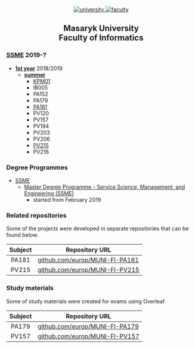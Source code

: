 <div align="center">
	<a href="https://www.muni.cz/en">
		<img src="https://img.shields.io/badge/university-Masaryk%20University-0000dc.svg" alt="university">
	</a>
	<a href="https://www.fi.muni.cz/index.html.en">
		<img src="https://img.shields.io/badge/faculty-Faculty%20of%20Informatics-f2d45c.svg" alt="faculty">
	</a>
</div>

<h2 align="center">
	Masaryk University<br>Faculty of Informatics
</h2>

### [SSME](https://github.com/europ/MUNI-FI/tree/master/SSME) 2019-?
* **[1st year](https://github.com/europ/MUNI-FI/tree/master/SSME/1st-year)** 2018/2019
	* **[summer](https://github.com/europ/MUNI-FI/tree/master/SSME/1st-year/summer)**
		* [KPM01](https://github.com/europ/MUNI-FI/tree/master/SSME/1st-year/summer/KPM01)
		* IB005
		* PA152
		* PA179
		* [PA181](https://github.com/europ/MUNI-FI/tree/master/SSME/1st-year/summer/PA181)
		* PV120
		* PV157
		* PV194
		* PV203
		* PV206
		* [PV215](https://github.com/europ/MUNI-FI/tree/master/SSME/1st-year/summer/PV215)
		* PV216

### Degree Programmes
* [SSME](#SSME-2019-)
	* [Master Degree Programme - Service Science, Management, and Engineering (SSME)](https://www.fi.muni.cz/catalogue2018/study-fields-html/mgr-ssme.html.cs)
	  * started from February 2019

### Related repositories
Some of the projects were developed in separate repositories that can be found below.

| Subject | Repository URL                                                           |
| :-----: | ------------------------------------------------------------------------ |
| PA181   | [github.com/europ/MUNI-FI-PA181](https://github.com/europ/MUNI-FI-PA181) |
| PV215   | [github.com/europ/MUNI-FI-PV215](https://github.com/europ/MUNI-FI-PV215) |

### Study materials
Some of study materials were created for exams using Overleaf.

| Subject | Repository URL                                                           |
| :-----: | ------------------------------------------------------------------------ |
| PA179   | [github.com/europ/MUNI-FI-PA179](https://github.com/europ/MUNI-FI-PA179) |
| PV157   | [github.com/europ/MUNI-FI-PV157](https://github.com/europ/MUNI-FI-PV157) |
